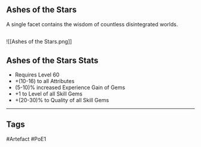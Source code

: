 ## Ashes of the Stars
A single facet contains the wisdom
of countless disintegrated worlds.
##
![[Ashes of the Stars.png]]
## Ashes of the Stars Stats
- Requires Level 60
- +(10-16) to all Attributes
- (5-10)% increased Experience Gain of Gems
- +1 to Level of all Skill Gems
- +(20-30)% to Quality of all Skill Gems


---
## Tags
#Artefact
#PoE1